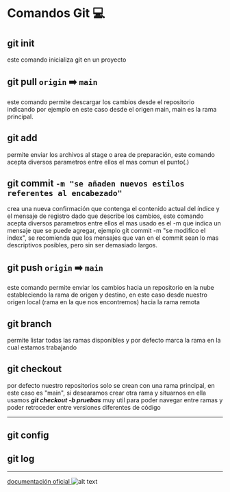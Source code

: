 # Comandos Git :computer:

## git init 
<p>este comando inicializa git en un proyecto</p>

## git pull `origin` :arrow_right: `main`
<p>este comando permite descargar los cambios desde el repositorio indicando por ejemplo en este caso desde el origen main, main es la rama principal.</p>

## git add 
<p>permite enviar los archivos al stage o area de preparación, este comando acepta diversos parametros entre ellos el mas comun el punto(.)</p>

## git commit `-m "se añaden nuevos estilos referentes al encabezado"`
<p>crea una nueva confirmación que contenga el contenido actual del índice y el mensaje de registro dado que describe los cambios, este comando acepta diversos parametros entre ellos el mas usado es el -m que indica un mensaje que se puede agregar, ejemplo git commit -m "se modifico el index", se recomienda que los mensajes que van en el commit sean lo mas descriptivos posibles, pero sin ser demasiado largos.</p>

## git push `origin` :arrow_right: `main`
<p>este comando permite enviar los cambios hacia un repositorio en la nube estableciendo la rama de origen y destino, en este caso desde nuestro origen local (rama en la que nos encontremos) hacia la rama remota</p>

## git branch
<p>permite listar todas las ramas disponibles y por defecto marca la rama en la cual estamos trabajando</p>

## git checkout
<p>por defecto nuestro repositorios solo se crean con una rama principal, en este caso es "main", si desearamos crear otra rama y situarnos en ella usamos 
<em><b> git checkout -b pruebas</b></em> muy util para poder navegar entre ramas y poder retroceder entre versiones diferentes de código</p>

---
## **git config**
## git log

---
[documentación oficial ](https://git-scm.com/docs)
![alt text](https://miro.medium.com/max/650/1*zzvdRmHGGXONZpuQ2FeqsQ.png "Git")
